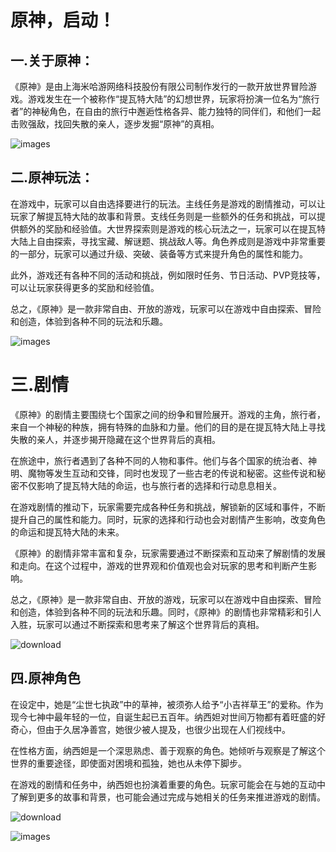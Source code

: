 # 原神，启动！

## 一.关于原神：

《原神》是由上海米哈游网络科技股份有限公司制作发行的一款开放世界冒险游戏。游戏发生在一个被称作“提瓦特大陆”的幻想世界，玩家将扮演一位名为“旅行者”的神秘角色，在自由的旅行中邂逅性格各异、能力独特的同伴们，和他们一起击败强敌，找回失散的亲人，逐步发掘“原神”的真相。

![images](D:\python笔记(md)\原神，启动！.assets\images-17009012691214.jpg)

## 二.原神玩法：

在游戏中，玩家可以自由选择要进行的玩法。主线任务是游戏的剧情推动，可以让玩家了解提瓦特大陆的故事和背景。支线任务则是一些额外的任务和挑战，可以提供额外的奖励和经验值。大世界探索则是游戏的核心玩法之一，玩家可以在提瓦特大陆上自由探索，寻找宝藏、解谜题、挑战敌人等。角色养成则是游戏中非常重要的一部分，玩家可以通过升级、突破、装备等方式来提升角色的属性和能力。

此外，游戏还有各种不同的活动和挑战，例如限时任务、节日活动、PVP竞技等，可以让玩家获得更多的奖励和经验值。

总之，《原神》是一款非常自由、开放的游戏，玩家可以在游戏中自由探索、冒险和创造，体验到各种不同的玩法和乐趣。

![images](D:\python笔记(md)\原神，启动！.assets\images.jpg)

# 三.剧情

《原神》的剧情主要围绕七个国家之间的纷争和冒险展开。游戏的主角，旅行者，来自一个神秘的种族，拥有特殊的血脉和力量。他们的目的是在提瓦特大陆上寻找失散的亲人，并逐步揭开隐藏在这个世界背后的真相。

在旅途中，旅行者遇到了各种不同的人物和事件。他们与各个国家的统治者、神明、魔物等发生互动和交锋，同时也发现了一些古老的传说和秘密。这些传说和秘密不仅影响了提瓦特大陆的命运，也与旅行者的选择和行动息息相关。

在游戏剧情的推动下，玩家需要完成各种任务和挑战，解锁新的区域和事件，不断提升自己的属性和能力。同时，玩家的选择和行动也会对剧情产生影响，改变角色的命运和提瓦特大陆的未来。

《原神》的剧情非常丰富和复杂，玩家需要通过不断探索和互动来了解剧情的发展和走向。在这个过程中，游戏的世界观和价值观也会对玩家的思考和判断产生影响。

总之，《原神》是一款非常自由、开放的游戏，玩家可以在游戏中自由探索、冒险和创造，体验到各种不同的玩法和乐趣。同时，《原神》的剧情也非常精彩和引人入胜，玩家可以通过不断探索和思考来了解这个世界背后的真相。

![download](D:\python笔记(md)\原神，启动！.assets\download.jpg)

## 四.原神角色

在设定中，她是“尘世七执政”中的草神，被须弥人给予“小吉祥草王”的爱称。作为现今七神中最年轻的一位，自诞生起已五百年。纳西妲对世间万物都有着旺盛的好奇心，但由于久居净善宫，她很少被人提及，也很少出现在人们视线中。

在性格方面，纳西妲是一个深思熟虑、善于观察的角色。她倾听与观察是了解这个世界的重要途径，即使面对困境和孤独，她也从未停下脚步。

在游戏的剧情和任务中，纳西妲也扮演着重要的角色。玩家可能会在与她的互动中了解到更多的故事和背景，也可能会通过完成与她相关的任务来推进游戏的剧情。

![download](D:\python笔记(md)\原神，启动！.assets\download-17009020684577.jpg)



![images](D:\python笔记(md)\原神，启动！.assets\images-170090210241311.jpg)
